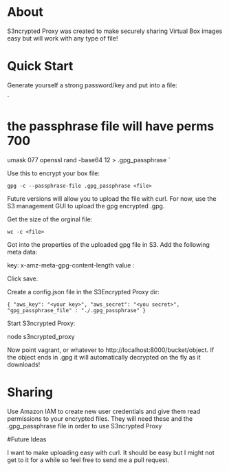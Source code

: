 # About

S3ncrypted Proxy was created to make securely sharing Virtual Box images easy but will work with any type of file!

# Quick Start

Generate yourself a strong password/key and put into a file:

`
# the passphrase file will have perms 700
umask 077 
openssl rand -base64 12 > .gpg_passphrase
`

Use this to encrypt your box file:

`
gpg -c --passphrase-file .gpg_passphrase <file>
`

Future versions will allow you to upload the file with curl. For now, use the S3 management GUI to upload the gpg encrypted <file>.gpg.

Get the size of the orginal file:

`
wc -c <file>
`

Got into the properties of the uploaded gpg file in S3. Add the following meta data:

key: x-amz-meta-gpg-content-length
value : <size of unencrypted file from above>

Click save.

Create a config.json file in the S3Encrypted Proxy dir:

`
{
"aws_key": "<your key>",
"aws_secret": "<you secret>",
"gpg_passphrase_file" : "./.gpg_passphrase"
}
`

Start S3ncrypted Proxy:

node s3ncrypted_proxy


Now point vagrant, or whatever to http://localhost:8000/bucket/object. If the object ends in .gpg it will automatically decrypted on the fly as it downloads!

# Sharing

Use Amazon IAM to create new user credentials and give them read permissions to your encrypted files. They will need these and the .gpg_passphrase file in order to use S3ncrypted Proxy

#Future Ideas

I want to make uploading easy with curl.  It should be easy but I might not get to it for a while so feel free to send me a pull request.
